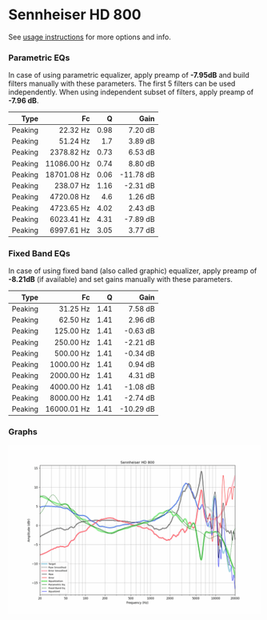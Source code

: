 # Sennheiser HD 800
See [usage instructions](https://github.com/jaakkopasanen/AutoEq#usage) for more options and info.

### Parametric EQs
In case of using parametric equalizer, apply preamp of **-7.95dB** and build filters manually
with these parameters. The first 5 filters can be used independently.
When using independent subset of filters, apply preamp of **-7.96 dB**.

| Type    | Fc          |    Q | Gain      |
|--------:|------------:|-----:|----------:|
| Peaking | 22.32 Hz    | 0.98 | 7.20 dB   |
| Peaking | 51.24 Hz    | 1.7  | 3.89 dB   |
| Peaking | 2378.82 Hz  | 0.73 | 6.53 dB   |
| Peaking | 11086.00 Hz | 0.74 | 8.80 dB   |
| Peaking | 18701.08 Hz | 0.06 | -11.78 dB |
| Peaking | 238.07 Hz   | 1.16 | -2.31 dB  |
| Peaking | 4720.08 Hz  | 4.6  | 1.26 dB   |
| Peaking | 4723.65 Hz  | 4.02 | 2.43 dB   |
| Peaking | 6023.41 Hz  | 4.31 | -7.89 dB  |
| Peaking | 6997.61 Hz  | 3.05 | 3.77 dB   |

### Fixed Band EQs
In case of using fixed band (also called graphic) equalizer, apply preamp of **-8.21dB**
(if available) and set gains manually with these parameters.

| Type    | Fc          |    Q | Gain      |
|--------:|------------:|-----:|----------:|
| Peaking | 31.25 Hz    | 1.41 | 7.58 dB   |
| Peaking | 62.50 Hz    | 1.41 | 2.96 dB   |
| Peaking | 125.00 Hz   | 1.41 | -0.63 dB  |
| Peaking | 250.00 Hz   | 1.41 | -2.21 dB  |
| Peaking | 500.00 Hz   | 1.41 | -0.34 dB  |
| Peaking | 1000.00 Hz  | 1.41 | 0.94 dB   |
| Peaking | 2000.00 Hz  | 1.41 | 4.31 dB   |
| Peaking | 4000.00 Hz  | 1.41 | -1.08 dB  |
| Peaking | 8000.00 Hz  | 1.41 | -2.74 dB  |
| Peaking | 16000.01 Hz | 1.41 | -10.29 dB |

### Graphs
![](./Sennheiser%20HD%20800.png)